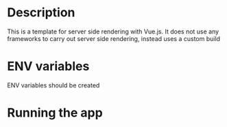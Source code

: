 # Description
This is a template for server side rendering with Vue.js. It does not use any frameworks to carry out server side rendering, instead uses a custom build

# ENV variables
ENV variables should be created

# Running the app